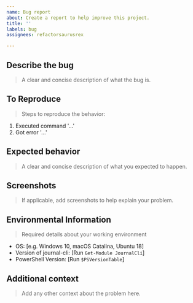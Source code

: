 ```yaml
---
name: Bug report
about: Create a report to help improve this project.
title: ''
labels: bug
assignees: refactorsaurusrex

---
```


## Describe the bug
> A clear and concise description of what the bug is.

## To Reproduce
> Steps to reproduce the behavior:
1. Executed command '...'
1. Got error '...'

## Expected behavior
> A clear and concise description of what you expected to happen.

## Screenshots
> If applicable, add screenshots to help explain your problem.

## Environmental Information
> Required details about your working environment
- OS: [e.g. Windows 10, macOS Catalina, Ubuntu 18]
- Version of journal-cli: [Run `Get-Module JournalCli`]
- PowerShell Version: [Run `$PSVersionTable`]

## Additional context
> Add any other context about the problem here.
